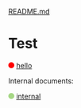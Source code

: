 [README.md](dacdoc-resources/circle-orange-12px.png "checked on 2019-09-13T23:07:05.768&#010;last updated on 2019-08-04T12:45:24&#010;last modified by Serdar Kurbanov (<serdar.kurbanov@hotmail.com>)&#010;last modified commit d4a32236fec2f80d9832c62fd6b50f1a0e38f99a")

# Test 

![d12d1f1b-83a1-427c-ba5b-6a15932b6e59](dacdoc-resources/circle-red-12px.png "checked on 2019-09-13T23:07:05.768&#010;last updated on 2019-08-04T12:42:22&#010;last modified by Serdar Kurbanov (<serdar.kurbanov@hotmail.com>)&#010;last modified commit a783078e8e96aad22f10ceddc2dde0c60f5163d0") [hello](www.google.com)

Internal documents:

![63c67be7-2442-41ab-bdaa-ecb465fe3f0d](dacdoc-resources/circle-green-12px.png "checked on 2019-09-13T23:07:05.767&#010;last updated on 2019-08-04T12:45:24&#010;last modified by Serdar Kurbanov (<serdar.kurbanov@hotmail.com>)&#010;last modified commit d4a32236fec2f80d9832c62fd6b50f1a0e38f99a") [internal](./documents-for-me/README.md)
